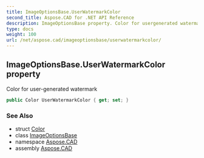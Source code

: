 ```yaml
---
title: ImageOptionsBase.UserWatermarkColor
second_title: Aspose.CAD for .NET API Reference
description: ImageOptionsBase property. Color for usergenerated watermark
type: docs
weight: 100
url: /net/aspose.cad/imageoptionsbase/userwatermarkcolor/
---
```

## ImageOptionsBase.UserWatermarkColor property

Color for user-generated watermark

```csharp
public Color UserWatermarkColor { get; set; }
```

### See Also

* struct [Color](../../color/)
* class [ImageOptionsBase](../)
* namespace [Aspose.CAD](../../../aspose.cad/)
* assembly [Aspose.CAD](../../../)


